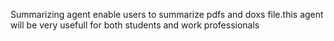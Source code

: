 Summarizing agent enable users to summarize pdfs and doxs file.this agent will be very usefull for both students and work professionals 
